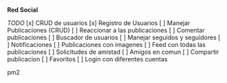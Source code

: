 **Red Social**


*TODO*
[x] CRUD de usuarios
[x] Registro de Usuarios
[ ] Manejar Publicaciones (CRUD)
[ ] Reaccionar a las publicaciones
[ ] Comentar publicaciones
[ ] Buscador de usuarios
[ ] Manejar seguidos y seguidores
[ ] Notificaciones
[ ] Publicaciones con imagenes
[ ] Feed con todas las publicaciones
[ ] Solicitudes de amistad
[ ] Amigos en comun
[ ] Compartir publicacion
[ ] Favoritos
[ ] Login con diferentes cuentas 

pm2




